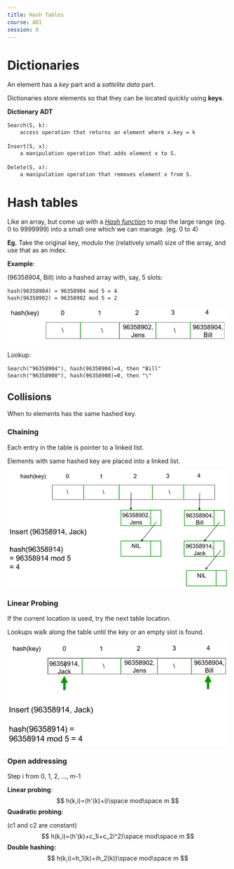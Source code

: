 ```yaml
---
title: Hash Tables
course: AD1
session: 8
---
```


# Dictionaries

An element has a *key* part and a *sattelite data* part.

Dictionaries store elements so that they can be located quickly using **keys**.

**Dictionary ADT**

```pseudocode
Search(S, k):
	access operation that returns an element where x.key = k

Insert(S, x):
	a manipulation operation that adds element x to S.

Delete(S, x):
	a manipulation operation that removes element x from S.	
```



# Hash tables

Like an array, but come up with a *<u>Hash function</u>* to map the large range (eg. 0 to 9999999) into a small one which we can manage. (eg. 0 to 4)

**Eg.** Take the original key, modulo the (relatively small) size of the array, and use that as an index.



**Example**:

(96358904, Bill) into a hashed array with, say, 5 slots:

```pseudocode
hash(96358904) = 96358904 mod 5 = 4
hash(96358902) = 96358902 mod 5 = 2
```

![1547035245854](images/1547035245854.png)

Lookup:

```pseudocode
Search("96358904"), hash(96358904)=4, then "Bill"
Search("96358900"), hash(96358900)=0, then "\"
```

<div style="page-break-after: always;"></div>

## Collisions

When to elements has the same hashed key.

### Chaining

Each entry in the table is pointer to a linked list.

Elements with same hashed key are placed into a linked list.

![1547035424506](images/1547035424506.png)

### Linear Probing

If the current location is used, try the next table location.

Lookups walk along the table until the key or an empty slot is found.

![1547035609310](images/1547035609310.png)



### Open addressing

Step i from 0, 1, 2, ..., m-1



**Linear probing**:
$$
h(k,i)=(h'(k)+i)\space mod\space m
$$
**Quadratic probing**:

(c1 and c2 are constant)
$$
h(k,i)=(h'(k)+c_1i+c_2i^2)\space mod\space m
$$
**Double hashing:**
$$
h(k,i)=h_1(k)+ih_2(k))\space mod\space m
$$
